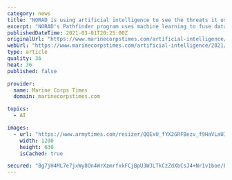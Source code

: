 ```yaml
---
category: news
title: "NORAD is using artificial intelligence to see the threats it used to miss"
excerpt: "NORAD's Pathfinder program uses machine learning to fuse data from more than 300 sensors into a common operating picture."
publishedDateTime: 2021-03-01T20:25:00Z
originalUrl: "https://www.marinecorpstimes.com/artificial-intelligence/2021/03/01/norad-is-using-artificial-intelligence-to-see-the-threats-it-used-to-miss/"
webUrl: "https://www.marinecorpstimes.com/artificial-intelligence/2021/03/01/norad-is-using-artificial-intelligence-to-see-the-threats-it-used-to-miss/"
type: article
quality: 36
heat: 36
published: false

provider:
  name: Marine Corps Times
  domain: marinecorpstimes.com

topics:
  - AI

images:
  - url: "https://www.armytimes.com/resizer/QQExU_fYX2GRFBezv_f9HaVLaUI=/1200x630/filters:quality(100)/cloudfront-us-east-1.images.arcpublishing.com/mco/BAQQTHKOJNHJBI3KLCWIY77I7U.jpg"
    width: 1200
    height: 630
    isCached: true

secured: "Bg7jH4ML7e7jxWy8On4WrXzmrfxkFCjBpU3WJLTkCzZdXbCsJ4+Nr1v1boe/E7HwDP7avb0q23LBZmjEyihVG0W9JizPAL6kTojiGwSMgBUWdU68gq9MmfYqbbuwo5rReTvFzstanW0BDRYDnI7t1mTVH9CXZLfLTX7ICs5mvjpM7XIEAT6T+li6vy17foII5rEBLWXfRh3Fge8PZiclpEtjlF+Zu1omOafb012T7Pz/MOfXMJm6tTtDKp1prrMwnpYFOBxh/FS5yCPCAwVKM3LV3btUrtYpSI5JSLNcP6WCaD38nspC2y70ukiexqp89BJC0UqVOsb9yetYNjIMHH5QgIjNcnjTbk8+d2yMD54=;WfDvSkdfMZ23lMr1IUVqbw=="
---
```


